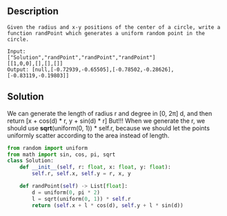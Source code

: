 ## Description
```
Given the radius and x-y positions of the center of a circle, write a function randPoint which generates a uniform random point in the circle.
```
```
Input: 
["Solution","randPoint","randPoint","randPoint"]
[[1,0,0],[],[],[]]
Output: [null,[-0.72939,-0.65505],[-0.78502,-0.28626],[-0.83119,-0.19803]]
```

## Solution
We can generate the length of radius r and degree in [0, 2π] d, and then return [x + cos(d) * r, y + sin(d) * r]
But!!! When we generate the r, we should use **sqrt**(uniform(0, 1)) * self.r, because we should let the points uniformly scatter 
according to the area instead of length.

```python
from random import uniform
from math import sin, cos, pi, sqrt
class Solution:
    def __init__(self, r: float, x: float, y: float):
        self.r, self.x, self.y = r, x, y

    def randPoint(self) -> List[float]:
        d = uniform(0, pi * 2)
        l = sqrt(uniform(0, 1)) * self.r
        return (self.x + l * cos(d), self.y + l * sin(d))
```
